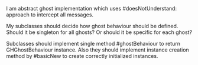 I am abstract ghost implementation which uses #doesNotUnderstand: approach to intercept all messages.

My subclasses should decide how ghost behaviour should be defined. Should it be singleton for all ghosts? Or should it be specific for each ghost?

Subclasses should implement single method #ghostBehaviour to return GHGhostBehaviour instance. 
Also they should implement instance creation method by #basicNew to create correctly initialized instances. 